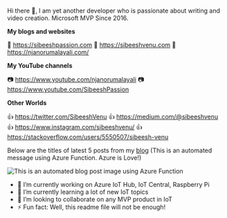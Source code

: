 Hi there 👋, I am yet another developer who is passionate about writing and video creation. Microsoft MVP Since 2016.

<b>My blogs and websites</b>

🔗 <a href="https://sibeeshpassion.com/">https://sibeeshpassion.com</a>
🔗 <a href="https://sibeeshvenu.com/">https://sibeeshvenu.com</a>
🔗 <a href="https://njanorumalayali.com/">https://njanorumalayali.com/</a>

<b>My YouTube channels</b>

📷 <a href="https://www.youtube.com/njanorumalayali">https://www.youtube.com/njanorumalayali</a>
📷 <a href="https://www.youtube.com/SibeeshPassion">https://www.youtube.com/SibeeshPassion</a>

<b>Other Worlds</b>

👍 <a href="https://twitter.com/SibeeshVenu">https://twitter.com/SibeeshVenu</a> 
👍 <a href="https://medium.com/@sibeeshvenu">https://medium.com/@sibeeshvenu</a>
👍 <a href="https://www.instagram.com/sibeeshvenu/">https://www.instagram.com/sibeeshvenu/</a>
👍 <a href="https://stackoverflow.com/users/5550507/sibeesh-venu">https://stackoverflow.com/users/5550507/sibeesh-venu</a>

Below are the titles of latest 5 posts from my <a target="_blank" href="https://sibeeshpassion.com/">blog</a> (This is an automated message using Azure Function. Azure is Love!)

![This is an automated blog post image using Azure Function](https://storageaccountsibee99d5.blob.core.windows.net/github/latestpost.png)

- 🔭 I’m currently working on Azure IoT Hub, IoT Central, Raspberry Pi 
- 🌱 I’m currently learning a lot of new IoT topics
- 👯 I’m looking to collaborate on any MVP product in IoT
- ⚡ Fun fact: Well, this readme file will not be enough!

